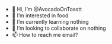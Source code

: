 - 👋 Hi, I’m @AvocadoOnToastt
- 👀 I’m interested in food
- 🌱 I’m currently learning nothing
- 💞️ I’m looking to collaborate on nothing
- 📫 How to reach me email?

<!---
AvocadoOnToastt/AvocadoOnToastt is a ✨ special ✨ repository because its `README.md` (this file) appears on your GitHub profile.
You can click the Preview link to take a look at your changes.
--->
